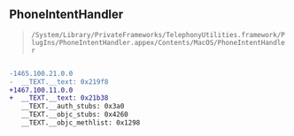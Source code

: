 ## PhoneIntentHandler

> `/System/Library/PrivateFrameworks/TelephonyUtilities.framework/PlugIns/PhoneIntentHandler.appex/Contents/MacOS/PhoneIntentHandler`

```diff

-1465.100.21.0.0
-  __TEXT.__text: 0x219f8
+1467.100.11.0.0
+  __TEXT.__text: 0x21b38
   __TEXT.__auth_stubs: 0x3a0
   __TEXT.__objc_stubs: 0x4260
   __TEXT.__objc_methlist: 0x1298

```
